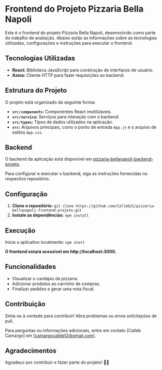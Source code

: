 # Frontend do Projeto Pizzaria Bella Napoli

Este é o frontend do projeto Pizzaria Bella Napoli, desenvolvido como parte do trabalho de avaliação. Abaixo estão as informações sobre as tecnologias utilizadas, configurações e instruções para executar o frontend.

## Tecnologias Utilizadas

- **React:** Biblioteca JavaScript para construção de interfaces de usuário.
- **Axios:** Cliente HTTP para fazer requisições ao backend.

## Estrutura do Projeto

O projeto está organizado da seguinte forma:

- **`src/components`:** Componentes React reutilizáveis.
- **`src/service`:** Serviços para interação com o backend.
- **`src/types`:** Tipos de dados utilizados na aplicação.
- **`src`:** Arquivos principais, como o ponto de entrada `App.js` e o arquivo de estilos `App.css`.

## Backend

O backend da aplicação está disponível em [pizzaria-bellanapoli-backend-projeto](https://github.com/Calleb21/pizzaria-bellanapoli-backend-projeto).

Para configurar e executar o backend, siga as instruções fornecidas no respectivo repositório.

## Configuração

1. **Clone o repositório:** `git clone https://github.com/Calleb21/pizzaria-bellanapoli-frontend-projeto.git`
2. **Instale as dependências:** `npm install`

## Execução

Inicie o aplicativo localmente: `npm start`

**O frontend estará acessível em http://localhost:3000.**

## Funcionalidades

- Visualizar o cardápio da pizzaria.
- Adicionar produtos ao carrinho de compras.
- Finalizar pedidos e gerar uma nota fiscal.

## Contribuição

Sinta-se à vontade para contribuir! Abra problemas ou envie solicitações de pull.

Para perguntas ou informações adicionais, entre em contato [Calleb Camargo] em [camargocalleb12@gmail.com].

## Agradecimentos

Agradeço por contribuir e fazer parte do projeto! 🍕✨
